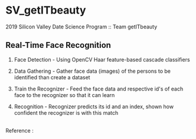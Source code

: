 # SV_getITbeauty
2019 Silicon Valley Date Science Program :: Team getITbeauty


## Real-Time Face Recognition 

 1. Face Detection - Using OpenCV Haar feature-based cascade classifiers
  
 2. Data Gathering - Gather face data (images) of the persons to be identified than create a dataset
  
 3. Train the Recognizer - Feed the face data and respective id's of each face to the recognizer so that it can learn
  
 4. Recognition - Recognizer predicts its id and an index, shown how confident the recognizer is with this match
 
 <br>
 Reference : <https://www.hackster.io/mjrobot/real-time-face-recognition-an-end-to-end-project-a10826/>
